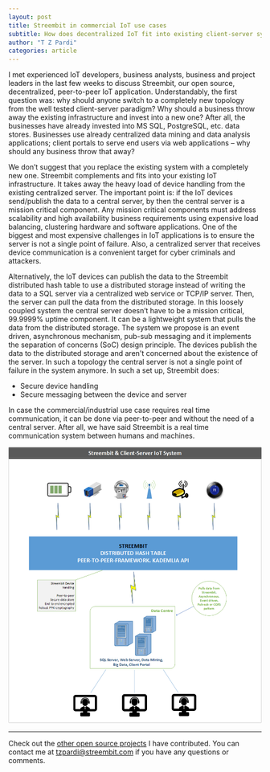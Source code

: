 ```yaml
---
layout: post
title: Streembit in commercial IoT use cases
subtitle: How does decentralized IoT fit into existing client-server systems?
author: "T Z Pardi"
categories: article
---
```


I met experienced IoT developers, business analysts, business and project leaders in the last few weeks to discuss Streembit, our open source, decentralized, peer-to-peer IoT application. Understandably, the first question was: why should anyone switch to a completely new topology from the well tested client-server paradigm? Why should a business throw away the existing infrastructure and invest into a new one? After all, the businesses have already invested into MS SQL, PostgreSQL, etc. data stores. Businesses use already centralized data mining and data analysis applications; client portals to serve end users via web applications – why should any business throw that away?

We don’t suggest that you replace the existing system with a completely new one. Streembit complements and fits into your existing IoT infrastructure. It takes away the heavy load of device handling from the existing centralized server. The important point is: if the IoT devices send/publish the data to a central server, by then the central server is a mission critical component. Any mission critical components must address scalability and high availability business requirements using expensive load balancing, clustering hardware and software applications. One of the biggest and most expensive challenges in IoT applications is to ensure the server is not a single point of failure. Also, a centralized server that receives device communication is a convenient target for cyber criminals and attackers.

Alternatively, the IoT devices can publish the data to the Streembit distributed hash table to use a distributed storage instead of writing the data to a SQL server via a centralized web service or TCP/IP server. Then, the server can pull the data from the distributed storage. In this loosely coupled system the central server doesn’t have to be a mission critical, 99.9999% uptime component. It can be a lightweight system that pulls the data from the distributed storage. The system we propose is an event driven, asynchronous mechanism, pub-sub messaging and it implements the separation of concerns (SoC) design principle. The devices publish the data to the distributed storage and aren't concerned about the existence of the server. In such a topology the central server is not a single point of failure in the system anymore.
In such a set up, Streembit does:  
- Secure device handling  
- Secure messaging between the device and server

In case the commercial/industrial use case requires real time communication, it can be done via peer-to-peer and without the need of a central server. After all, we have said Streembit is a real time communication system between humans and machines.


![Streembit Pub-Sub IoT](../img/streembit_pubsub.png)


-------

Check out the [other open source projects](https://github.com/zsoltpardi) I have contributed. You can contact me at tzpardi@streembit.com if you have any questions or comments.

